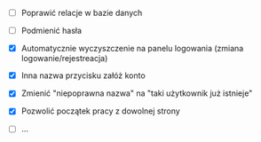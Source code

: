 - [ ] Poprawić relacje w bazie danych
- [ ] Podmienić hasła
- [x] Automatycznie wyczyszczenie na panelu logowania (zmiana logowanie/rejestreacja)
- [x] Inna nazwa przycisku załóż konto
- [x] Zmienić "niepoprawna nazwa" na "taki użytkownik już istnieje"
- [x] Pozwolić początek pracy z dowolnej strony
- [ ] ...




